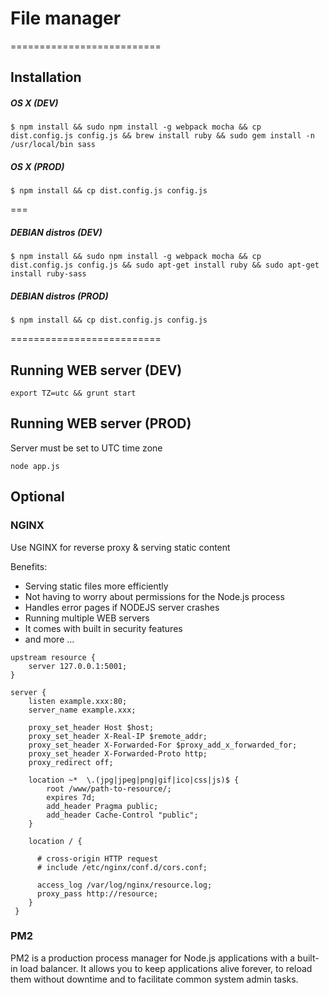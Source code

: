 # File manager
==========================

## Installation

##### OS X (DEV)
 
```
$ npm install && sudo npm install -g webpack mocha && cp dist.config.js config.js && brew install ruby && sudo gem install -n /usr/local/bin sass
```

##### OS X (PROD)
 
```
$ npm install && cp dist.config.js config.js
```

===

##### DEBIAN distros (DEV)
 
```
$ npm install && sudo npm install -g webpack mocha && cp dist.config.js config.js && sudo apt-get install ruby && sudo apt-get install ruby-sass
```

##### DEBIAN distros (PROD)
 
```
$ npm install && cp dist.config.js config.js
```

==========================


## Running WEB server (DEV)

```
export TZ=utc && grunt start
```

## Running WEB server (PROD)

Server must be set to UTC time zone

```
node app.js
```

## Optional


### NGINX

Use NGINX for reverse proxy & serving static content

Benefits:

- Serving static files more efficiently
- Not having to worry about permissions for the Node.js process
- Handles error pages if NODEJS server crashes
- Running multiple WEB servers
- It comes with built in security features
- and more ...

```
upstream resource {
    server 127.0.0.1:5001;
}

server {
    listen example.xxx:80;
    server_name example.xxx;

    proxy_set_header Host $host; 
    proxy_set_header X-Real-IP $remote_addr; 
    proxy_set_header X-Forwarded-For $proxy_add_x_forwarded_for; 
    proxy_set_header X-Forwarded-Proto http; 
    proxy_redirect off;

    location ~*  \.(jpg|jpeg|png|gif|ico|css|js)$ {
        root /www/path-to-resource/;
        expires 7d;
        add_header Pragma public;
        add_header Cache-Control "public";
    }
   
    location / {   
	
      # cross-origin HTTP request
      # include /etc/nginx/conf.d/cors.conf;

      access_log /var/log/nginx/resource.log;
      proxy_pass http://resource;
    }
 }
```

### PM2

PM2 is a production process manager for Node.js applications with a built-in load balancer. It allows you to keep applications alive forever, to reload them without downtime and to facilitate common system admin tasks.
